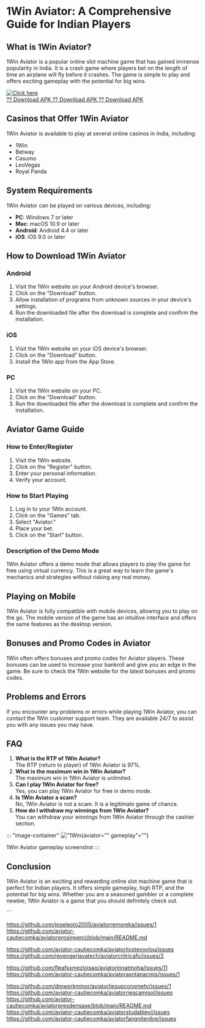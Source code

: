 # 1Win Aviator: A Comprehensive Guide for Indian Players

## What is 1Win Aviator?

1Win Aviator is a popular online slot machine game that has gained
immense popularity in India. It is a crash game where players bet on the
length of time an airplane will fly before it crashes. The game is
simple to play and offers exciting gameplay with the potential for big
wins.

[![Click
here](https://readscoops.com/wp-content/uploads/2023/03/Readscoop-aviator-1-1.jpg)](https://traff.sbs/deff)\
[?? Download APK ?? Download APK ?? Download
APK](https://traff.sbs/deff)

## Casinos that Offer 1Win Aviator

1Win Aviator is available to play at several online casinos in India,
including:

-   1Win
-   Betway
-   Casumo
-   LeoVegas
-   Royal Panda

## System Requirements

1Win Aviator can be played on various devices, including:

-   **PC**: Windows 7 or later
-   **Mac**: macOS 10.9 or later
-   **Android**: Android 4.4 or later
-   **iOS**: iOS 9.0 or later

## How to Download 1Win Aviator

### Android

1.  Visit the 1Win website on your Android device\'s browser.
2.  Click on the "Download" button.
3.  Allow installation of programs from unknown sources in your
    device\'s settings.
4.  Run the downloaded file after the download is complete and confirm
    the installation.

### iOS

1.  Visit the 1Win website on your iOS device\'s browser.
2.  Click on the "Download" button.
3.  Install the 1Win app from the App Store.

### PC

1.  Visit the 1Win website on your PC.
2.  Click on the "Download" button.
3.  Run the downloaded file after the download is complete and confirm
    the installation.

## Aviator Game Guide

### How to Enter/Register

1.  Visit the 1Win website.
2.  Click on the "Register" button.
3.  Enter your personal information.
4.  Verify your account.

### How to Start Playing

1.  Log in to your 1Win account.
2.  Click on the "Games" tab.
3.  Select "Aviator."
4.  Place your bet.
5.  Click on the "Start" button.

### Description of the Demo Mode

1Win Aviator offers a demo mode that allows players to play the game for
free using virtual currency. This is a great way to learn the game\'s
mechanics and strategies without risking any real money.

## Playing on Mobile

1Win Aviator is fully compatible with mobile devices, allowing you to
play on the go. The mobile version of the game has an intuitive
interface and offers the same features as the desktop version.

## Bonuses and Promo Codes in Aviator

1Win often offers bonuses and promo codes for Aviator players. These
bonuses can be used to increase your bankroll and give you an edge in
the game. Be sure to check the 1Win website for the latest bonuses and
promo codes.

## Problems and Errors

If you encounter any problems or errors while playing 1Win Aviator, you
can contact the 1Win customer support team. They are available 24/7 to
assist you with any issues you may have.

## FAQ

1.  **What is the RTP of 1Win Aviator?**\
    The RTP (return to player) of 1Win Aviator is 97%.
2.  **What is the maximum win in 1Win Aviator?**\
    The maximum win in 1Win Aviator is unlimited.
3.  **Can I play 1Win Aviator for free?**\
    Yes, you can play 1Win Aviator for free in demo mode.
4.  **Is 1Win Aviator a scam?**\
    No, 1Win Aviator is not a scam. It is a legitimate game of chance.
5.  **How do I withdraw my winnings from 1Win Aviator?**\
    You can withdraw your winnings from 1Win Aviator through the cashier
    section.

::: \"image-container\"
!["1Win](\%22https://i.imgur.com/Q713u4r.png\%22){aviator=""
gameplay"=""}

1Win Aviator gameplay screenshot
:::

## Conclusion

1Win Aviator is an exciting and rewarding online slot machine game that
is perfect for Indian players. It offers simple gameplay, high RTP, and
the potential for big wins. Whether you are a seasoned gambler or a
complete newbie, 1Win Aviator is a game that you should definitely check
out.

\`\`\`

https://github.com/joseleoto2005/aviatorremoreka/issues/1
https://github.com/aviator-cautiecomka/aviatorprosinperci/blob/main/README.md


https://github.com/aviator-cautiecomka/aviatorliostevovlou/issues
https://github.com/revengerjavatech/aviatorcritricafo/issues/2

https://github.com/fleafsxmezloisaq/aviatorinnatmoha/issues/11
https://github.com/aviator-cautiecomka/aviatorasntanacmis/issues/1

https://github.com/dmworkminor/aviatorliesupconsmehr/issues/1
https://github.com/aviator-cautiecomka/aviatorriescamisol/issues
https://github.com/aviator-cautiecomka/aviatorpresdensase/blob/main/README.md
https://github.com/aviator-cautiecomka/aviatorstudablevi/issues
https://github.com/aviator-cautiecomka/aviatorfangniterdoe/issues
